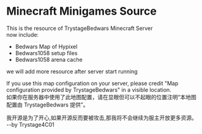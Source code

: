 # Minecraft Minigames Source
 This is the resource of TrystageBedwars Minecraft Server  
 now include:
 - Bedwars Map of Hypixel
 - Bedwars1058 setup files
 - Bedwars1058 arena cache

 we will add more resource after server start running  

 If you use this map configuration on your server, please credit "Map configuration provided by TrystageBedwars" in a visible location.  
 如果你在服务器中使用了此地图配置，请在显眼但可以不起眼的位置注明“本地图配置由 TrystageBedwars 提供”。  
 
 我开源是为了开心,如果开源反而要被攻击,那我将不会继续为服主开放更多资源。  
 --by Trystage4C01
